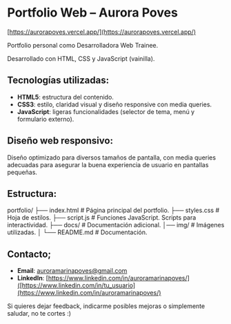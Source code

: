# Portfolio Web – Aurora Poves

[https://aurorapoves.vercel.app/](https://aurorapoves.vercel.app/)

Portfolio personal como Desarrolladora Web Trainee.

Desarrollado con HTML, CSS y JavaScript (vainilla).



## Tecnologías utilizadas:

- **HTML5**: estructura del contenido.
- **CSS3**: estilo, claridad visual y diseño responsive con media queries.
- **JavaScript**: ligeras funcionalidades (selector de tema, menú y formulario externo).



## Diseño web responsivo:

Diseño optimizado para diversos tamaños de pantalla, con media queries adecuadas para asegurar la buena experiencia de usuario en pantallas pequeñas.



## Estructura:
portfolio/
├── index.html # Página principal del portfolio.
├── styles.css # Hoja de estilos.
├── script.js # Funciones JavaScript. Scripts para interactividad.
├── docs/ # Documentación adicional.
│── img/ # Imágenes utilizadas.
│ 
└── README.md # Documentación.



##  Contacto;

- **Email**: [auroramarinapoves@gmail.com](mailto:auroramarinapoves@gmail.com)
- **LinkedIn**: [https://www.linkedin.com/in/auroramarinapoves/]([https://www.linkedin.com/in/tu_usuario](https://www.linkedin.com/in/auroramarinapoves/)

Si quieres dejar feedback, indicarme posibles mejoras o simplemente saludar, no te cortes :)

